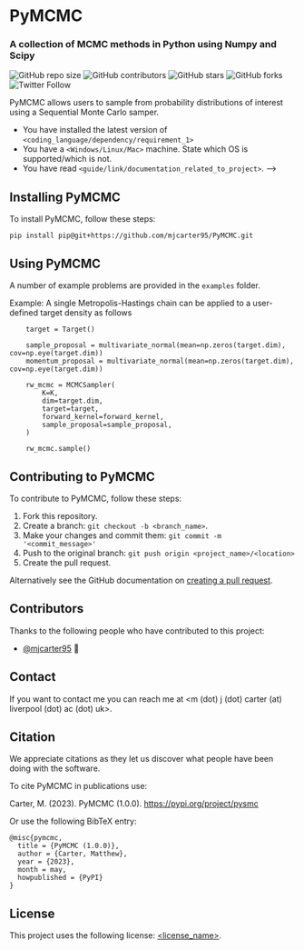 # PyMCMC
### A collection of MCMC methods in Python using Numpy and Scipy

<!-- tempate https://github.com/scottydocs/README-template.md/blob/master/README.md -->
![GitHub repo size](https://img.shields.io/github/repo-size/mjcarter95/PyMCMC)
![GitHub contributors](https://img.shields.io/github/contributors/mjcarter95/PyMCMC)
![GitHub stars](https://img.shields.io/github/stars/mjcarter95/PyMCMC?style=social)
![GitHub forks](https://img.shields.io/github/forks/mjcarter95/PyMCMC?style=social)
![Twitter Follow](https://img.shields.io/twitter/follow/mjcarter955?style=social)

PyMCMC allows users to sample from probability distributions of interest using a Sequential Monte Carlo samper.
<!-- 
## Prerequisites

Before you begin, ensure you have met the following requirements:
<!--- These are just example requirements. Add, duplicate or remove as required --->
* You have installed the latest version of `<coding_language/dependency/requirement_1>`
* You have a `<Windows/Linux/Mac>` machine. State which OS is supported/which is not.
* You have read `<guide/link/documentation_related_to_project>`. -->

## Installing PyMCMC

To install PyMCMC, follow these steps:

```
pip install pip@git+https://github.com/mjcarter95/PyMCMC.git
```

## Using PyMCMC

A number of example problems are provided in the `examples` folder.

Example: A single Metropolis-Hastings chain can be applied to a user-defined target density as follows

```
    target = Target()

    sample_proposal = multivariate_normal(mean=np.zeros(target.dim), cov=np.eye(target.dim))
    momentum_proposal = multivariate_normal(mean=np.zeros(target.dim), cov=np.eye(target.dim))

    rw_mcmc = MCMCSampler(
        K=K,
        dim=target.dim,
        target=target,
        forward_kernel=forward_kernel,
        sample_proposal=sample_proposal,
    )

    rw_mcmc.sample()
```

## Contributing to PyMCMC
<!--- If your README is long or you have some specific process or steps you want contributors to follow, consider creating a separate CONTRIBUTING.md file--->
To contribute to PyMCMC, follow these steps:

1. Fork this repository.
2. Create a branch: `git checkout -b <branch_name>`.
3. Make your changes and commit them: `git commit -m '<commit_message>'`
4. Push to the original branch: `git push origin <project_name>/<location>`
5. Create the pull request.

Alternatively see the GitHub documentation on [creating a pull request](https://help.github.com/en/github/collaborating-with-issues-and-pull-requests/creating-a-pull-request).

## Contributors

Thanks to the following people who have contributed to this project:

* [@mjcarter95](https://github.com/mjcarter95) 📖
<!-- * [@vberaud](https://github.com/vberaud) 🐛  -->

<!-- 
You might want to consider using something like the [All Contributors](https://github.com/all-contributors/all-contributors) specification and its [emoji key](https://allcontributors.org/docs/en/emoji-key). -->

## Contact

If you want to contact me you can reach me at <m (dot) j (dot) carter (at) liverpool (dot) ac (dot) uk>.

## Citation
We appreciate citations as they let us discover what people have been doing with the software. 

To cite PyMCMC in publications use:

Carter, M. (2023). PyMCMC (1.0.0). https://pypi.org/project/pysmc

Or use the following BibTeX entry:

```
@misc{pymcmc,
  title = {PyMCMC (1.0.0)},
  author = {Carter, Matthew},
  year = {2023},
  month = may,
  howpublished = {PyPI}
}
```

## License
<!--- If you're not sure which open license to use see https://choosealicense.com/--->

This project uses the following license: [<license_name>](<link>).

